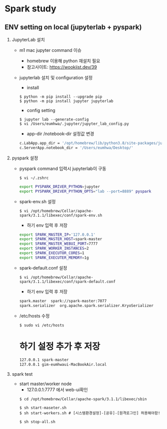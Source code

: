 # Spark study
## ENV setting on local (jupyterlab + pyspark)

1. JupyterLab 설치

    - m1 mac jupyter command 이슈    
        - homebrew 이용해 python 재설치 필요
        - 참고사이트: https://wookiist.dev/39
    
    - jupyterlab 설치 및 configuration 설정
        - install
        ```console
        $ python -m pip install --upgrade pip
        $ python -m pip install jupyter jupyterlab
        ```

        - config setting
        ```console
        $ jupyter lab --generate-config
        $ vi /Users/eumhwa/.jupyter/jupyter_lab_config.py
        ```

        - app-dir /notebook-dir 설정값 변경
        ```sh
        c.LabApp.app_dir = '/opt/homebrew/lib/python3.8/site-packages/jupyterlab'
        c.ServerApp.notebook_dir = '/Users/eumhwa/Desktop/'
        ```

2. pyspark 설정
    - pyspark command 입력시 jupyterlab이 구동
        ```console
        $ vi ~/.zshrc
        ```
        ```sh
        export PYSPARK_DRIVER_PYTHON=jupyter
        export PYSPARK_DRIVER_PYTHON_OPTS="lab --port=8889" pyspark
        ```
    - spark-env.sh 설정
        ```console
        $ vi /opt/homebrew/Cellar/apache-spark/3.1.1/libexec/conf/spark-env.sh
        ```
        
        - 하기 env 입력 후 저장
        ```sh
        export SPARK_MASTER_IP='127.0.0.1'
        export SPARK_MASTER_HOST=spark-master
        export SPARK_MASTER_WEBUI_PORT=7777
        export SPARK_WORKER_INSTANCES=2
        export SPARK_EXECUTOR_CORES=1
        export SPARK_EXECUTER_MEMORY=1g
        ```
    - spark-default.conf 설정
        ```console
        $ vi /opt/homebrew/Cellar/apache-spark/3.1.1/libexec/conf/spark-default.conf
        ```

        - 하기 env 입력 후 저장
        ```sh
        spark.master  spark://spark-master:7077
        spark.serializer  org.apache.spark.serializer.KryoSerializer
        ```
    - /etc/hosts 수정
        ```console
        $ sudo vi /etc/hosts
        ```
        # 하기 설정 추가 후 저장
        ```sh
        127.0.0.1 spark-master
        127.0.0.1 gim-eumhwaui-MacBookAir.local
        ```

3. spark test
    - start master/worker node
        - 127.0.0.1:7777 에서 web-ui확인
        ```console
        $ cd /opt/homebrew/Cellar/apache-spark/3.1.1/libexec/sbin
        
        $ sh start-maseter.sh 
        $ sh start-workers.sh # [시스템환경설정]-[공유]-[원격로그인] 허용해야함!
        
        $ sh stop-all.sh
        ```
    